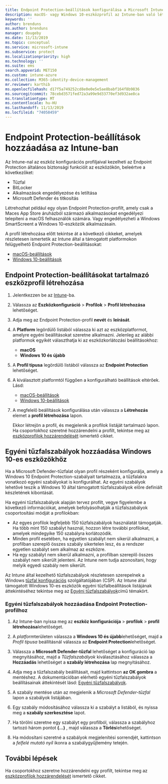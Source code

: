 ```yaml
---
title: Endpoint Protection-beállítások konfigurálása a Microsoft Intune-ban – Azure | Microsoft Docs
description: macOS- vagy Windows 10-eszközprofil az Intune-ban való létrehozásakor létrehozhat Endpoint Protection-beállításokat is.
keywords: ''
author: brenduns
ms.author: brenduns
manager: dougeby
ms.date: 11/13/2019
ms.topic: conceptual
ms.service: microsoft-intune
ms.subservice: protect
ms.localizationpriority: high
ms.technology: ''
ms.suite: ems
search.appverid: MET150
ms.custom: intune-azure
ms.collection: M365-identity-device-management
mr.reviewer: karthib
ms.openlocfilehash: d17f5a749252cd8e0e0e5e5ae8babf164f8b9836
ms.sourcegitcommit: 78cebd3571fed72a3a99e9d33770ef3d932ae8ca
ms.translationtype: MT
ms.contentlocale: hu-HU
ms.lasthandoff: 11/13/2019
ms.locfileid: "74058459"
---
```

# <a name="add-endpoint-protection-settings-in-intune"></a>Endpoint Protection-beállítások hozzáadása az Intune-ban  

Az Intune-nal az eszköz konfigurációs profiljaival kezelheti az Endpoint Protection általános biztonsági funkcióit az eszközökön, beleértve a következőket:  
- Tűzfal   
- BitLocker  
- Alkalmazások engedélyezése és letiltása  
- Microsoft Defender és titkosítás  

Létrehozhat például egy olyan Endpoint Protection-profilt, amely csak a Maces App Store áruházból származó alkalmazásokat engedélyezi telepíteni a macOS felhasználók számára. Vagy engedélyezheti a Windows SmartScreent a Windows 10-eszközök alkalmazásain.  

A profil létrehozása előtt tekintse át a következő cikkeket, amelyek részletesen ismertetik az Intune által a támogatott platformokon felügyelhető Endpoint Protection-beállításokat:  
   - [macOS-beállítások](endpoint-protection-macos.md)  
   - [Windows 10-beállítások](endpoint-protection-windows-10.md)  

## <a name="create-a-device-profile-containing-endpoint-protection-settings"></a>Endpoint Protection-beállításokat tartalmazó eszközprofil létrehozása  

1. Jelentkezzen be az [Intune](https://go.microsoft.com/fwlink/?linkid=2090973)-ba.  
3. Válassza az **Eszközkonfiguráció** > **Profilok** > **Profil létrehozása** lehetőséget.  
4. Adja meg az Endpoint Protection-profil **nevét** és **leírását**.  
5. A **Platform** legördülő listából válassza ki azt az eszközplatformot, amelyre egyéni beállításokat szeretne alkalmazni. Jelenleg az alábbi platformok egyikét választhatja ki az eszközkorlátozási beállításokhoz:  
   - **macOS**  
   - **Windows 10 és újabb**  
6. A **Profil típusa** legördülő listából válassza az **Endpoint Protection** lehetőséget.  
7. A kiválasztott platformtól függően a konfigurálható beállítások eltérőek. Lásd:  
   - [macOS-beállítások](endpoint-protection-macos.md)  
   - [Windows 10-beállítások](endpoint-protection-windows-10.md)  

8. A megfelelő beállítások konfigurálása után válassza a **Létrehozás** elemet a **profil létrehozása** lapon.  

   Ekkor létrejön a profil, és megjelenik a profilok listáját tartalmazó lapon. Ha csoportokhoz szeretné hozzárendelni a profilt, tekintse meg az [eszközprofilok hozzárendelését](../configuration/device-profile-assign.md) ismertető cikket.  

## <a name="add-custom-firewall-rules-for-windows-10-devices"></a>Egyéni tűzfalszabályok hozzáadása Windows 10-es eszközökhöz  

Ha a Microsoft Defender-tűzfalat olyan profil részeként konfigurálja, amely a Windows 10 Endpoint Protection-szabályait tartalmazza, a tűzfalakra vonatkozó egyéni szabályokat is konfigurálhat. Az egyéni szabályok lehetővé teszik a Windows 10 által támogatott tűzfalszabályok előre definiált készletének kibontását.  

Ha egyéni tűzfalszabályok alapján tervez profilt, vegye figyelembe a következő információkat, amelyek befolyásolhatják a tűzfalszabályok csoportosítási módját a profilokban:  
- Az egyes profilok legfeljebb 150 tűzfalszabályok használatát támogatják. Ha több mint 150 szabályt használ, hozzon létre további profilokat, amelyek mindegyike 150 szabályra korlátozódik.  
- Minden profil esetében, ha egyetlen szabályt nem sikerül alkalmazni, a profilban szereplő összes szabály sikertelen lesz, és a rendszer egyetlen szabályt sem alkalmaz az eszközre.  
- Ha egy szabályt nem sikerül alkalmazni, a profilban szereplő összes szabályt nem sikerült jelenteni. Az Intune nem tudja azonosítani, hogy melyik egyedi szabály nem sikerült.  

Az Intune által kezelhető tűzfalszabályok részletesen szerepelnek a Windows [tűzfal konfigurációs]( https://docs.microsoft.com/windows/client-management/mdm/firewall-csp) szolgáltatójában (CSP). Az Intune által támogatott Windows 10-es eszközök egyéni tűzfalbeállítások listájának áttekintéséhez tekintse meg az [Egyéni tűzfalszabályok](endpoint-protection-windows-10.md#firewall-rules)című témakört.  

### <a name="to-add-custom-firewall-rules-to-an-endpoint-protection-profile"></a>Egyéni tűzfalszabályok hozzáadása Endpoint Protection-profilhoz  

1. Az Intune-ban nyissa meg az **eszköz konfigurációja** > **profilok** > **profil létrehozása**lehetőséget.  

2. A *platform*területen válassza a **Windows 10 és újabb**lehetőséget, majd a *Profil típusa* beállításnál válassza az **Endpoint Protection**lehetőséget.  

3. Válassza a **Microsoft Defender-tűzfal** lehetőséget a konfiguráció lap megnyitásához, majd a *Tűzfalszabályok* kiválasztásához válassza a **Hozzáadás** lehetőséget a **szabály létrehozása** lap megnyitásához.  

4. Adja meg a tűzfalszabály beállításait, majd kattintson **az OK gombra** a mentéshez. A dokumentációban elérhető egyéni tűzfalszabályok beállításainak áttekintését lásd: [Egyéni tűzfalszabályok](endpoint-protection-windows-10.md#firewall-rules).  

5. A szabály mentése után az megjelenik a *Microsoft Defender-tűzfal* lapon a szabályok listájában.  

6. Egy szabály módosításához válassza ki a szabályt a listából, és nyissa meg a **szabály szerkesztése** lapot.  

7. Ha törölni szeretne egy szabályt egy profilból, válassza a szabályhoz tartozó három pontot **(...)** , majd válassza a **Törlés**lehetőséget.  

8. Ha módosítani szeretné a szabályok megjelenítési sorrendjét, kattintson a *felfelé mutató nyíl* ikonra a szabálygyűjtemény tetején.  


## <a name="next-steps"></a>További lépések  

Ha csoportokhoz szeretne hozzárendelni egy profilt, tekintse meg az [eszközprofilok hozzárendelését](../configuration/device-profile-assign.md) ismertető cikket.  
